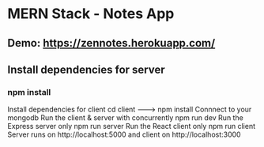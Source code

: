 # MERN Stack - Notes App

## Demo: https://zennotes.herokuapp.com/


## Install dependencies for server

### npm install

Install dependencies for client
cd client ---> npm install
Connnect to your mongodb
Run the client & server with concurrently
npm run dev
Run the Express server only
npm run server
Run the React client only
npm run client
Server runs on http://localhost:5000 and client on http://localhost:3000
